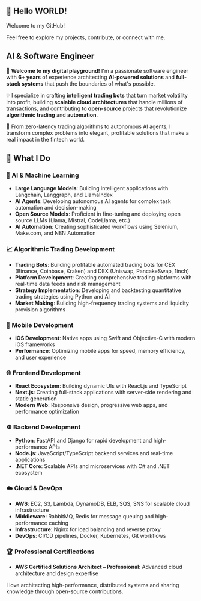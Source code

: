 ## 👋 Hello WORLD!
Welcome to my GitHub!  

Feel free to explore my projects, contribute, or connect with me.  
## AI & Software Engineer

🚀 **Welcome to my digital playground!** I'm a passionate software engineer with **6+ years** of experience architecting **AI-powered solutions** and **full-stack systems** that push the boundaries of what's possible. 

💡 I specialize in crafting **intelligent trading bots** that turn market volatility into profit, building **scalable cloud architectures** that handle millions of transactions, and contributing to **open-source** projects that revolutionize **algorithmic trading** and **automation**. 

🎯 From zero-latency trading algorithms to autonomous AI agents, I transform complex problems into elegant, profitable solutions that make a real impact in the fintech world.

## 🚀 What I Do

### 🤖 AI & Machine Learning
- **Large Language Models**: Building intelligent applications with Langchain, Langgraph, and LlamaIndex
- **AI Agents**: Developing autonomous AI agents for complex task automation and decision-making
- **Open Source Models**: Proficient in fine-tuning and deploying open source LLMs (Llama, Mistral, CodeLlama, etc.)
- **AI Automation**: Creating sophisticated workflows using Selenium, Make.com, and N8N Automation

### 📈 Algorithmic Trading Development
- **Trading Bots**: Building profitable automated trading bots for CEX (Binance, Coinbase, Kraken) and DEX (Uniswap, PancakeSwap, 1inch)
- **Platform Development**: Creating comprehensive trading platforms with real-time data feeds and risk management
- **Strategy Implementation**: Developing and backtesting quantitative trading strategies using Python and AI
- **Market Making**: Building high-frequency trading systems and liquidity provision algorithms

### 📱 Mobile Development
- **iOS Development**: Native apps using Swift and Objective-C with modern iOS frameworks
- **Performance**: Optimizing mobile apps for speed, memory efficiency, and user experience

### 🌐 Frontend Development
- **React Ecosystem**: Building dynamic UIs with React.js and TypeScript
- **Next.js**: Creating full-stack applications with server-side rendering and static generation
- **Modern Web**: Responsive design, progressive web apps, and performance optimization

### ⚙️ Backend Development
- **Python**: FastAPI and Django for rapid development and high-performance APIs
- **Node.js**: JavaScript/TypeScript backend services and real-time applications
- **.NET Core**: Scalable APIs and microservices with C# and .NET ecosystem


### ☁️ Cloud & DevOps
- **AWS**: EC2, S3, Lambda, DynamoDB, ELB, SQS, SNS for scalable cloud infrastructure
- **Middleware**: RabbitMQ, Redis for message queuing and high-performance caching
- **Infrastructure**: Nginx for load balancing and reverse proxy
- **DevOps**: CI/CD pipelines, Docker, Kubernetes, Git workflows

### 🏆 Professional Certifications
- **AWS Certified Solutions Architect – Professional**: Advanced cloud architecture and design expertise

I love architecting high-performance, distributed systems and sharing knowledge through open-source contributions.

